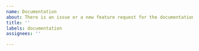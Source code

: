 ```yaml
---
name: Documentation
about: There is an issue or a new feature request for the documentation.
title: ''
labels: documentation
assignees: ''

---
```



